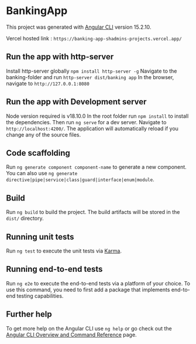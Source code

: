 # BankingApp

This project was generated with [Angular CLI](https://github.com/angular/angular-cli) version 15.2.10.

Vercel hosted link : `https://banking-app-shadmins-projects.vercel.app/`

## Run the app with http-server

Install http-server globally `npm install http-server -g`
Navigate to the banking-folder and run `http-server dist/banking app`
In the browser, navigate to `http://127.0.0.1:8080`

## Run the app with Development server

Node version required is v18.10.0
In the root folder run `npm install` to install the dependencies.
Then run `ng serve` for a dev server. Navigate to `http://localhost:4200/`. The application will automatically reload if you change any of the source files.

## Code scaffolding

Run `ng generate component component-name` to generate a new component. You can also use `ng generate directive|pipe|service|class|guard|interface|enum|module`.

## Build

Run `ng build` to build the project. The build artifacts will be stored in the `dist/` directory.

## Running unit tests

Run `ng test` to execute the unit tests via [Karma](https://karma-runner.github.io).

## Running end-to-end tests

Run `ng e2e` to execute the end-to-end tests via a platform of your choice. To use this command, you need to first add a package that implements end-to-end testing capabilities.

## Further help

To get more help on the Angular CLI use `ng help` or go check out the [Angular CLI Overview and Command Reference](https://angular.io/cli) page.
